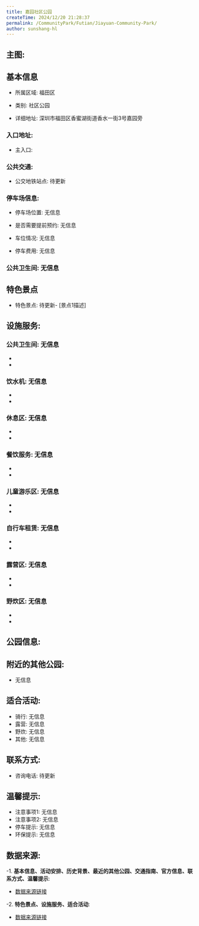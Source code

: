 ```yaml
---
title: 嘉园社区公园
createTime: 2024/12/20 21:28:37
permalink: /CommunityPark/Futian/Jiayuan-Community-Park/
author: sunshang-hl
---
```

## 主图:
<ImageCard
image="https://cgj.sz.gov.cn/img/4/4017/4017085/10809268.jpg"
title= "嘉园社区公园"
description= "待更新"
date="2024/12/20"
href="/"
author="sunshang-hl"
/>

## 基本信息

- 所属区域: 福田区

- 类别: 社区公园

- 详细地址: 深圳市福田区香蜜湖街道香水一街3号嘉园旁

### 入口地址:
- 主入口: 
### 公共交通:
- 公交地铁站点: 待更新

### 停车场信息:
- 停车场位置: 无信息

- 是否需要提前预约: 无信息

- 车位情况: 无信息

- 停车费用: 无信息

### 公共卫生间: 无信息
## 特色景点
- 特色景点: 待更新- [景点1描述]
## 设施服务:
### 公共卫生间: 无信息
- 
- 
### 饮水机: 无信息
- 
- 
### 休息区: 无信息
- 
- 
### 餐饮服务: 无信息
- 
- 
### 儿童游乐区: 无信息
- 
- 
### 自行车租赁: 无信息
- 
- 
### 露营区: 无信息
- 
- 
### 野炊区: 无信息

- 
- 
## 公园信息:
## 附近的其他公园:
- 无信息

## 适合活动:
- 骑行: 无信息
- 露营: 无信息
- 野炊: 无信息
- 其他: 无信息

## 联系方式:
- 咨询电话: 待更新
## 温馨提示:
- 注意事项1: 无信息
- 注意事项2: 无信息
- 停车提示: 无信息
- 环保提示: 无信息

## 数据来源:
-1. **基本信息、活动安排、历史背景、最近的其他公园、交通指南、官方信息、联系方式、温馨提示**:
- [数据来源链接](https://cgj.sz.gov.cn/xsmh/gysz/sqgy/content/post_10809268.html)

-2. **特色景点、设施服务、适合活动**:
- [数据来源链接](https://cgj.sz.gov.cn/xsmh/gysz/sqgy/content/post_10809268.html)

